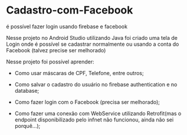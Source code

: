 # Cadastro-com-Facebook
é possível fazer login usando firebase e facebook

Nesse projeto no Android Studio utilizando Java foi criado uma tela de Login onde é possível se cadastrar normalmente ou usando a conta do Facebook (talvez precise ser melhorado)

Nesse projeto foi possível aprender:

- Como usar máscaras de CPF, Telefone, entre outros;

- Como salvar o cadastro do usuário no firebase authentication e no database;

- Como fazer login com o Facebook (precisa ser melhorado);

- Como fazer uma conexão com WebService utilizando Retrofit(mas o endpoint disponibilizado pelo infnet não funcionou, ainda não sei porquê...);
